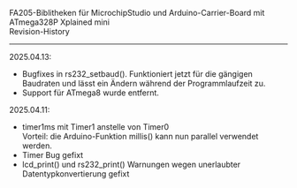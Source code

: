 FA205-Biblitheken für MicrochipStudio und Arduino-Carrier-Board mit ATmega328P Xplained mini<br>
Revision-History
**************************

2025.04.13:<br>
+ Bugfixes in rs232_setbaud(). Funktioniert jetzt für die gängigen Baudraten und lässt ein Ändern während der Programmlaufzeit zu.
+ Support für ATmega8 wurde entfernt.

2025.04.11:<br>
+ timer1ms mit Timer1 anstelle von Timer0<br>
  Vorteil: die Arduino-Funktion millis() kann nun parallel verwendet werden.<br>
+ Timer Bug gefixt<br>
+ lcd_print() und rs232_print() Warnungen wegen unerlaubter Datentypkonvertierung gefixt
